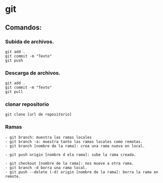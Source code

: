 # git

## Comandos: 

### Subida de archivos. 

```
git add .
git commit -m "Texto"
git push

```

### Descarga de archivos.

```
git add .
git commit -m "Texto"
git pull

```

### clonar repositorio


```
git clone [url de repositorio]

```

### Ramas

```
- git branch: muestra las ramas locales
- git branch -a: muestra tanto las ramas locales como remotas. 
- git branch [nombre de la rama]: crea una rama nueva en local. 

- git push origin [nombre d ela rama]: sube la rama creada.

- git checkout [nombre de la rama]: nos mueve a otra rama.
- git branch -d borra una rama local. 
- git push --delete (-d) origin [nombre de la rama]: borra la rama en remote. 
```